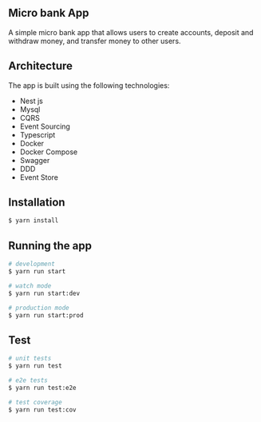 ## Micro bank App
A simple micro bank app that allows users to create accounts, deposit and withdraw money, and transfer money to other users.

## Architecture
The app is built using the following technologies:
- Nest js
- Mysql
- CQRS
- Event Sourcing
- Typescript
- Docker
- Docker Compose
- Swagger
- DDD
- Event Store


## Installation

```bash
$ yarn install
```

## Running the app

```bash
# development
$ yarn run start

# watch mode
$ yarn run start:dev

# production mode
$ yarn run start:prod
```

## Test

```bash
# unit tests
$ yarn run test

# e2e tests
$ yarn run test:e2e

# test coverage
$ yarn run test:cov
```
